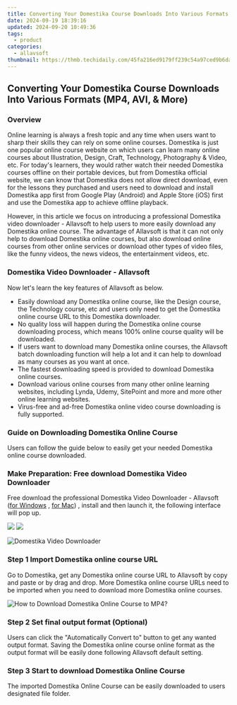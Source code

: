 ```yaml
---
title: Converting Your Domestika Course Downloads Into Various Formats (MP4, AVI, & More)
date: 2024-09-19 18:39:16
updated: 2024-09-20 10:49:36
tags:
  - product
categories:
  - allavsoft
thumbnail: https://thmb.techidaily.com/45fa216ed9179ff239c54a97ced9b6daebc95dcdcc42950e7937059431f2b557.jpg
---
```


## Converting Your Domestika Course Downloads Into Various Formats (MP4, AVI, & More)

### Overview

Online learning is always a fresh topic and any time when users want to sharp their skills they can rely on some online courses. Domestika is just one popular online course website on which users can learn many online courses about Illustration, Design, Craft, Technology, Photography & Video, etc. For today's learners, they would rather watch their needed Domestika courses offline on their portable devices, but from Domestika official website, we can know that Domestika does not allow direct download, even for the lessons they purchased and users need to download and install Domestika app first from Google Play (Android) and Apple Store (iOS) first and use the Domestika app to achieve offline playback.

However, in this article we focus on introducing a professional Domestika video downloader - Allavsoft to help users to more easily download any Domestika online course. The advantage of Allavsoft is that it can not only help to download Domestika online courses, but also download online courses from other online services or download other types of video files, like the funny videos, the news videos, the entertainment videos, etc.

### Domestika Video Downloader - Allavsoft

Now let's learn the key features of Allavsoft as below.

* Easily download any Domestika online course, like the Design course, the Technology course, etc and users only need to get the Domestika online course URL to this Domestika downloader.
* No quality loss will happen during the Domestika online course downloading process, which means 100% online course quality will be downloaded.
* If users want to download many Domestika online courses, the Allavsoft batch downloading function will help a lot and it can help to download as many courses as you want at once.
* The fastest downloading speed is provided to download Domestika online courses.
* Download various online courses from many other online learning websites, including Lynda, Udemy, SitePoint and more and more other online learning websites.
* Virus-free and ad-free Domestika online video course downloading is fully supported.

### Guide on Downloading Domestika Online Course

Users can follow the guide below to easily get your needed Domestika online course downloaded.

### Make Preparation: Free download Domestika Video Downloader

Free download the professional Domestika Video Downloader - Allavsoft ([for Windows](https://tools.techidaily.com/allavsoft/products/) , [for Mac](https://tools.techidaily.com/allavsoft/products/)) , install and then launch it, the following interface will pop up.

[![](https://www.allavsoft.com/how-to/../images/how-to/free-download-win.jpg)](https://tools.techidaily.com/allavsoft/products/) [![](https://www.allavsoft.com/how-to/../images/how-to/free-download-mac.jpg)](https://tools.techidaily.com/allavsoft/products/)

![Domestika Video Downloader](https://www.allavsoft.com/how-to/../images/allavsoft/screen-shot-600.jpg)

### Step 1 Import Domestika online course URL

Go to Domestika, get any Domestika online course URL to Allavsoft by copy and paste or by drag and drop. More Domestika online course URLs need to be imported when you need to download more Domestika online courses.

![How to Download Domestika Online Course to MP4?](https://www.allavsoft.com/how-to/../images/how-to/download-rtmp-video/download-rtmp-video.jpg)

### Step 2 Set final output format (Optional)

Users can click the "Automatically Convert to" button to get any wanted output format. Saving the Domestika online course online format as the output format will be easily done following Allavsoft default setting.

### Step 3 Start to download Domestika Online Course

The imported Domestika Online Course can be easily downloaded to users designated file folder.

<ins class="adsbygoogle"
     style="display:block"
     data-ad-format="autorelaxed"
     data-ad-client="ca-pub-7571918770474297"
     data-ad-slot="1223367746"></ins>



<ins class="adsbygoogle"
     style="display:block"
     data-ad-client="ca-pub-7571918770474297"
     data-ad-slot="8358498916"
     data-ad-format="auto"
     data-full-width-responsive="true"></ins>
